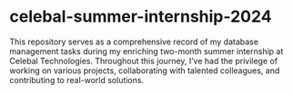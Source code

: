 # celebal-summer-internship-2024
This repository serves as a comprehensive record of my database management tasks during my enriching two-month summer internship at Celebal Technologies. Throughout this journey, I’ve had the privilege of working on various projects, collaborating with talented colleagues, and contributing to real-world solutions.
